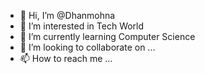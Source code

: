 - 👋 Hi, I’m @Dhanmohna
- 👀 I’m interested in Tech World
- 🌱 I’m currently learning Computer Science
- 💞️ I’m looking to collaborate on ...
- 📫 How to reach me ...

<!---
Dhanmohna/Dhanmohna is a ✨ special ✨ repository because its `README.md` (this file) appears on your GitHub profile.
You can click the Preview link to take a look at your changes.
--->
